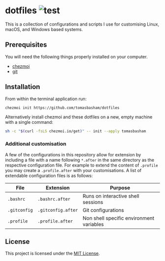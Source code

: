 # dotfiles ![test](https://github.com/tomasbasham/dotfiles/workflows/test/badge.svg)

This is a collection of configurations and scripts I use for customising Linux,
macOS, and Windows based systems.

## Prerequisites

You will need the following things properly installed on your computer.

* [chezmoi](https://www.chezmoi.io/)
* [git](https://git-scm.com/)

## Installation

From within the terminal application run:

```bash
chezmoi init https://github.com/tomasbasham/dotfiles
```

Alternatively install chezmoi and these dotfiles on a new, empty machine with
a single command:

```bash
sh -c "$(curl -fsLS chezmoi.io/get)" -- init --apply tomasbasham
```

### Additional customisation

A few of the configurations in this repository allow for extension by including
a file with a name following `*.after` in the same directory as the respective
configuration file. For example to extend the content of `.profile` you may
create a `.profile.after` with your customisations. A list of extendable
configuration files is as follows:

| File         | Extension          | Purpose                                  |
|--------------|--------------------|------------------------------------------|
| `.bashrc`    | `.bashrc.after`    | Runs on interactive shell sessions       |
| `.gitconfig` | `.gitconfig.after` | Git configurations                       |
| `.profile`   | `.profile.after`   | Non shell specific environment variables |

## License

This project is licensed under the [MIT License](LICENSE.md).
